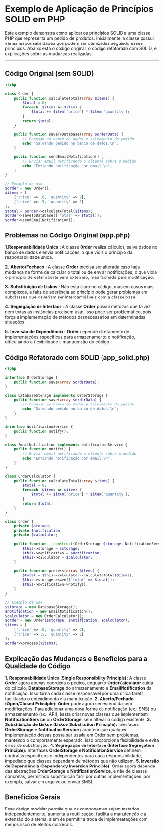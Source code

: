 # Exemplo de Aplicação de Princípios SOLID em PHP

Este exemplo demonstra como aplicar os princípios SOLID a uma classe PHP que representa um pedido de produtos. Inicialmente, a classe possui várias responsabilidades que podem ser otimizadas seguindo esses princípios. Abaixo está o código original, o código refatorado com SOLID, e explicações sobre as mudanças realizadas.

---

## Código Original (sem SOLID) 

```php
<?php

class Order {
    public function calculateTotal(array $items) {
        $total = 0;
        foreach ($items as $item) {
            $total += $item['price'] * $item['quantity'];
        }
        return $total;
    }

    public function saveToDatabase(array $orderData) {
        // Conexão ao banco de dados e salvamento do pedido
        echo "Salvando pedido no banco de dados.\n";
    }

    public function sendEmailNotification() {
        // Enviar email notificando o cliente sobre o pedido
        echo "Enviando notificação por email.\n";
    }
}

// Exemplo de uso
$order = new Order();
$items = [
    ['price' => 10, 'quantity' => 2],
    ['price' => 15, 'quantity' => 1]
];
$total = $order->calculateTotal($items);
$order->saveToDatabase(['total' => $total]);
$order->sendEmailNotification();
```

## **Problemas no Código Original** (app.php)


**1**.**Responsabilidade Única** : A classe **Order** realiza cálculos, salva dados no banco de dados e envia notificações, o que viola o princípio da responsabilidade única.

**2.** **Aberto/Fechado** : A classe **Order** precisa ser alterada caso haja mudança na forma de calcular o total ou de enviar notificações, o que viola o princípio de estar aberta para extensão, mas fechada para modificação.

**3.** **Substituição de Liskov** : Não está claro no código, mas em casos mais complexos, a falta de aderência ao princípio pode gerar problemas em subclasses que deveriam ser intercambiáveis com a classe base.
    
**4.**	**Segregação de Interface** : A classe **Order** possui métodos que talvez nem todas as instâncias precisem usar. Isso pode ser problemático, pois força a implementação de métodos desnecessários em determinadas situações.

**5.** **Inversão de Dependência** : **Order** depende diretamente de implementações específicas para armazenamento e notificação, dificultando a flexibilidade e manutenção do código.

## **Código Refatorado com SOLID** (app_solid.php)
```php
<?php

interface OrderStorage {
    public function save(array $orderData);
}

class DatabaseStorage implements OrderStorage {
    public function save(array $orderData) {
        // Conexão ao banco de dados e salvamento do pedido
        echo "Salvando pedido no banco de dados.\n";
    }
}

interface NotificationService {
    public function notify();
}

class EmailNotification implements NotificationService {
    public function notify() {
        // Enviar email notificando o cliente sobre o pedido
        echo "Enviando notificação por email.\n";
    }
}

class OrderCalculator {
    public function calculateTotal(array $items) {
        $total = 0;
        foreach ($items as $item) {
            $total += $item['price'] * $item['quantity'];
        }
        return $total;
    }
}

class Order {
    private $storage;
    private $notification;
    private $calculator;

    public function __construct(OrderStorage $storage, NotificationService $notification, OrderCalculator $calculator) {
        $this->storage = $storage;
        $this->notification = $notification;
        $this->calculator = $calculator;
    }

    public function process(array $items) {
        $total = $this->calculator->calculateTotal($items);
        $this->storage->save(['total' => $total]);
        $this->notification->notify();
    }
}

// Exemplo de uso
$storage = new DatabaseStorage();
$notification = new EmailNotification();
$calculator = new OrderCalculator();
$order = new Order($storage, $notification, $calculator);
$items = [
    ['price' => 10, 'quantity' => 2],
    ['price' => 15, 'quantity' => 1]
];
$order->process($items);
```
## **Explicação das Mudanças e Benefícios para a Qualidade do Código**

**1.	Responsabilidade Única (Single Responsibility Principle):** A classe ***Order*** agora apenas coordena o pedido, enquanto **OrderCalculator** cuida do cálculo, **DatabaseStorage** do armazenamento e **EmailNotification** da notificação. Isso torna cada classe responsável por uma única tarefa, facilitando o entendimento e a manutenção.
**2.	Aberto/Fechado (Open/Closed Principle):** **Order** pode agora ser estendida sem modificações. Para adicionar uma nova forma de notificação (ex.: SMS) ou armazenamento (ex.: API), basta criar novas classes que implementem **NotificationService** ou **OrderStorage**, sem alterar o código existente.
**3.	Substituição de Liskov (Liskov Substitution Principle):** Interfaces **OrderStorage** e **NotificationService** garantem que qualquer implementação dessas possa ser usada em Order sem problemas, mantendo o comportamento esperado. Isso proporciona flexibilidade e evita erros de substituição.
**4.	Segregação de Interface (Interface Segregation Principle):** Interfaces **OrderStorage** e **NotificationService** definem contratos específicos e independentes para cada responsabilidade, impedindo que classes dependam de métodos que não utilizam.
**5.	Inversão de Dependência (Dependency Inversion Principle)**: Order agora depende das abstrações **OrderStorage** e **NotificationService**, e não de classes concretas, permitindo substituição fácil por outras implementações (por exemplo, salvar em arquivo ou enviar SMS).


## **Benefícios Gerais**

Esse design modular permite que os componentes sejam testados independentemente, aumenta a reutilização, facilita a manutenção e a extensão do sistema, além de permitir a troca de implementações com menos risco de efeitos colaterais.